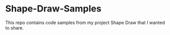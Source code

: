 # Shape-Draw-Samples
This repo contains code samples from my project Shape Draw that I wanted to share.
